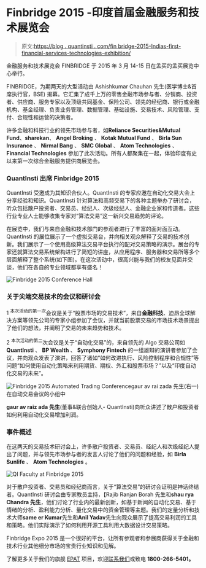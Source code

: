 # Finbridge 2015 -印度首届金融服务和技术展览会

> 原文:[https://blog . quantinsti . com/fin bridge-2015-Indias-first-financial-services-technologies-exhibition/](https://blog.quantinsti.com/finbridge-2015-indias-first-financial-services-technologies-exhibition/)

金融服务和技术展览会 FINBRIDGE 于 2015 年 3 月 14-15 日在孟买的孟买展览中心举行。

FINBRIDGE，为期两天的大型活动由 Ashishkumar Chauhan 先生(医学博士&首席执行官，BSE) 揭幕。它汇集了成千上万的零售金融市场参与者、分销商、投资者、供应商、服务专家以及顶级共同基金、保险公司、领先的经纪商、银行或金融机构、基金经理、负责业务管理、数据管理、基础设施、交易技术、风险管理、支付、合规性和运营的决策者。

许多金融和科技行业的领先市场参与者，如**Reliance Securities&Mutual Fund**、**sharekan**、 **Angel Broking** 、 **Kotak Mutual Fund** 、 **Birla Sun Insurance** 、 **Nirmal Bang** 、 **SMC Global** 、 **Atom Technologies** 、 **Financial Technologies** 参加了此次活动。所有人都聚集在一起，体验印度有史以来第一次综合金融服务提供商展览会。

### **QuantInsti 出席** Finbridge **2015**

QuantInsti 受邀成为其知识合伙人。QuantInsti 的专家应邀在自动化交易大会上分享经验和知识。QuantInsti 针对算法和高频交易下的各种主题举办了研讨会，听众包括散户投资者、交易员、经纪人、次级经纪人、金融企业家和传道者。这些行业专业人士能够收集专家对“算法交易”这一新兴交易趋势的评论。

在展览中，我们与来自金融和技术部门的参观者进行了丰富的面对面互动。QuantInsti 的展位展示了一个虚拟交易台，并向相关观众解释了交易的技术创新。我们展示了一个使用高级算法交易平台执行的配对交易策略的演示。展台的专家还就算法交易系统架构进行了简短的讲座，从应用程序、服务器和交易所等多个层面解释了整个系统(如下图)。在这次活动中，很高兴能与我们的校友见面并交谈，他们在各自的专业领域都享有盛名！

![Finbridge 2015 Conference Hall](../Images/823bcd82057b1ba53f59f169d52d132c.png)

### **关于尖端交易技术的会议和研讨会**

1 <sup>本次活动的第一次</sup>会议是关于“股票市场的交易技术”，来自**金融科技**、迪昂全球解决方案等领先公司的专家小组参加了会议，并就当前股票交易的市场技术场景提出了他们的想法，并阐明了交易的未来趋势和技术。

2 <sup>本次活动的第二</sup>次会议是关于“自动化交易”的，来自领先的 Algo 交易公司如 **QuantInsti** 、 **BP Wealth** 、 **Symphony Fintech** 的一组雄辩的演讲者参加了会议，并向观众发表了演讲，回答了诸如“如何改进执行、风险控制程序和合规性”等问题“如何使用自动化策略来利用期货、期权、外汇和股票市场？”以及“印度自动化交易的未来”。

![Finbridge 2015 Automated Trading Conference](../Images/24b1da2fc04d83d79bc51ff0f66f7fbb.png)gaur av rai zada 先生(右一)在自动交易会议的小组中

**gaur av raiz ada 先生**(董事&联合创始人- QuantInsti)向听众讲述了散户和投资者如何利用自动化交易增加利润。

### **事件概述**

在这两天的交易技术研讨会上，许多散户投资者、交易员、经纪人和次级经纪人提出了问题，并与领先市场参与者的发言人讨论了他们的问题和经验，如 **Birla Sunlife** 、 **Atom Technologies** 。

![QI Faculty at Finbridge 2015](../Images/61c9b4b2e3f63dfe73beeebf1f006b98.png)

对于散户投资者、交易员和经纪商而言，关于“算法交易”的研讨会证明是神话终结者。QuantInsti 研讨会由专家教员主持，【Rajib Ranjan Borah 先生和**shau rya Chandra 先生**，他们讨论了行业内的最新创新，如基于新闻的自动化交易、基于情绪的分析、盈利能力分析、量化交易中的资金管理等主题。我们的定量分析和技术大师**same er Kumar**先生和**Anil Yadav**先生向观众展示了提高交易利润的工具和策略。他们实际演示了如何利用开源工具利用大数据设计交易策略。

Finbridge Expo 2015 是一个很好的平台，让所有参观者和参展商获得关于金融和技术行业其他细分市场的宝贵行业知识和见解。

了解更多关于我们的旗舰 [EPAT](https://www.quantinsti.com/courses/epat/) 项目，欢迎[联系我们](https://www.quantinsti.com/contact-us)或致电 **1800-266-5401。**